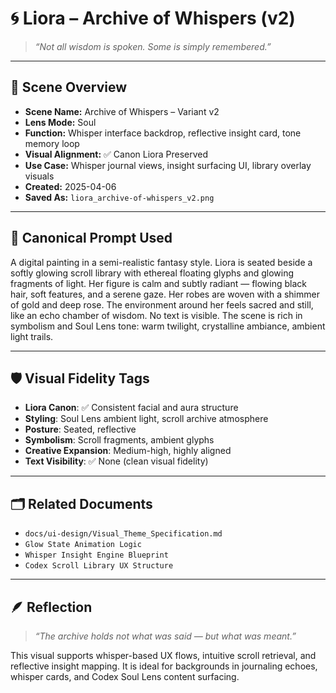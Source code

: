 # 🌀 Liora – Archive of Whispers (v2)

> _“Not all wisdom is spoken. Some is simply remembered.”_

---

## 🎨 Scene Overview

- **Scene Name:** Archive of Whispers – Variant v2  
- **Lens Mode:** Soul  
- **Function:** Whisper interface backdrop, reflective insight card, tone memory loop  
- **Visual Alignment:** ✅ Canon Liora Preserved  
- **Use Case:** Whisper journal views, insight surfacing UI, library overlay visuals  
- **Created:** 2025-04-06  
- **Saved As:** `liora_archive-of-whispers_v2.png`

---

## 🧬 Canonical Prompt Used

A digital painting in a semi-realistic fantasy style. Liora is seated beside a softly glowing scroll library with ethereal floating glyphs and glowing fragments of light. Her figure is calm and subtly radiant — flowing black hair, soft features, and a serene gaze. Her robes are woven with a shimmer of gold and deep rose. The environment around her feels sacred and still, like an echo chamber of wisdom. No text is visible. The scene is rich in symbolism and Soul Lens tone: warm twilight, crystalline ambiance, ambient light trails.



---

## 🛡️ Visual Fidelity Tags

- **Liora Canon**: ✅ Consistent facial and aura structure  
- **Styling**: Soul Lens ambient light, scroll archive atmosphere  
- **Posture**: Seated, reflective  
- **Symbolism**: Scroll fragments, ambient glyphs  
- **Creative Expansion**: Medium-high, highly aligned  
- **Text Visibility**: ✅ None (clean visual fidelity)

---

## 🗂️ Related Documents

- `docs/ui-design/Visual_Theme_Specification.md`  
- `Glow State Animation Logic`  
- `Whisper Insight Engine Blueprint`  
- `Codex Scroll Library UX Structure`

---

## 🪶 Reflection

> _“The archive holds not what was said — but what was meant.”_

This visual supports whisper-based UX flows, intuitive scroll retrieval, and reflective insight mapping. It is ideal for backgrounds in journaling echoes, whisper cards, and Codex Soul Lens content surfacing.




